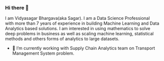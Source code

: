 ### Hi there 👋

I am Vidyasagar Bhargava(aka Sagar). I am a Data Science Professional with more than 7 years of experience in building Machine Learning and Data Analytics based solutions. I am interested in using mathematics to solve deep problems in business as well as scaling machine learning, statistical methods and others forms of analytics to large datasets.

- 🔭 I’m currently working with Supply Chain Analytics team on Transport Management System problem. 

<!--
**vidyasagarbhargava/vidyasagarbhargava** is a ✨ _special_ ✨ repository because its `README.md` (this file) appears on your GitHub profile.

Here are some ideas to get you started:

- 🔭 I’m currently working on ...
- 🌱 I’m currently learning ...
- 👯 I’m looking to collaborate on ...
- 🤔 I’m looking for help with ...
- 💬 Ask me about ...
- 📫 How to reach me: ...
- 😄 Pronouns: ...
- ⚡ Fun fact: ...
-->
